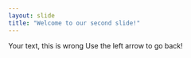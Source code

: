 ```yaml
---
layout: slide
title: "Welcome to our second slide!"
---
```

Your text, this is wrong
Use the left arrow to go back!
